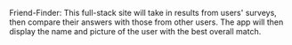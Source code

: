 Friend-Finder: This full-stack site will take in results from users' surveys, then compare their answers with those from other users. The app will then display the name and picture of the user with the best overall match.
